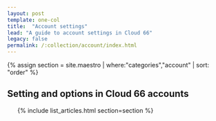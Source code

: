 ```yaml
---
layout: post
template: one-col
title:  "Account settings"
lead: "A guide to account settings in Cloud 66"
legacy: false
permalink: /:collection/account/index.html
---
```


<div class="Toc Toc--howto">
 {% assign section = site.maestro | where:"categories","account" | sort: "order" %}
    <h2>Setting and options in Cloud 66 accounts</h2>
    <ul>
    {% include list_articles.html section=section %}
    </ul>
</div><!--/.Toc-->


